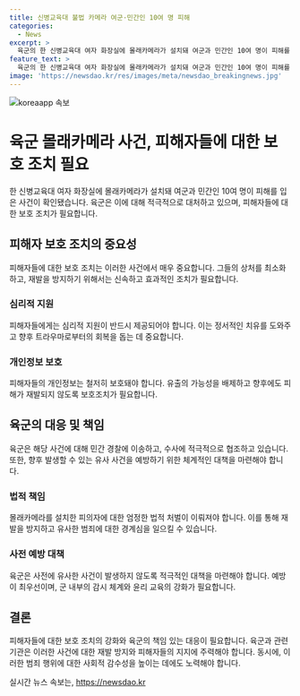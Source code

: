 ```yaml
---
title: 신병교육대 불법 카메라 여군·민간인 10여 명 피해
categories:
  - News
excerpt: >
  육군의 한 신병교육대 여자 화장실에 몰래카메라가 설치돼 여군과 민간인 10여 명이 피해를 본 것으로 확인됐습니다. 육군은 사건을 조사한 뒤 민간 경찰에 이송했으며, 현재 피의자가 구속됐고 정상적인 수사가 진행 중이라고 전했습니다. 육군은 민간 경찰의 결과에 따라 엄정하게 후속 조치할 것이라고 밝혔습니다.
feature_text: >
  육군의 한 신병교육대 여자 화장실에 몰래카메라가 설치돼 여군과 민간인 10여 명이 피해를 본 것으로 확인됐습니다. 육군은 사건을 조사한 뒤 민간 경찰에 이송했으며, 현재 피의자가 구속됐고 정상적인 수사가 진행 중이라고 전했습니다. 육군은 민간 경찰의 결과에 따라 엄정하게 후속 조치할 것이라고 밝혔습니다.
image: 'https://newsdao.kr/res/images/meta/newsdao_breakingnews.jpg'
---
```


<p><img src="https://newsdao.kr/res/images/meta/newsdao_breakingnews.jpg" alt="koreaapp 속보" /></p>

<h1>육군 몰래카메라 사건, 피해자들에 대한 보호 조치 필요</h1>

<p data-ke-size="size16">한 신병교육대 여자 화장실에 몰래카메라가 설치돼 여군과 민간인 10여 명이 피해를 입은 사건이 확인됐습니다. 육군은 이에 대해 적극적으로 대처하고 있으며, 피해자들에 대한 보호 조치가 필요합니다.</p>

<h2>피해자 보호 조치의 중요성</h2>

<p data-ke-size="size16">피해자들에 대한 보호 조치는 이러한 사건에서 매우 중요합니다. 그들의 상처를 최소화하고, 재발을 방지하기 위해서는 신속하고 효과적인 조치가 필요합니다.</p>

<h3>심리적 지원</h3>

<p data-ke-size="size16">피해자들에게는 심리적 지원이 반드시 제공되어야 합니다. 이는 정서적인 치유를 도와주고 향후 트라우마로부터의 회복을 돕는 데 중요합니다.</p>

<h3>개인정보 보호</h3>

<p data-ke-size="size16">피해자들의 개인정보는 철저히 보호돼야 합니다. 유출의 가능성을 배제하고 향후에도 피해가 재발되지 않도록 보호조치가 필요합니다.</p>

<h2>육군의 대응 및 책임</h2>

<p data-ke-size="size16">육군은 해당 사건에 대해 민간 경찰에 이송하고, 수사에 적극적으로 협조하고 있습니다. 또한, 향후 발생할 수 있는 유사 사건을 예방하기 위한 체계적인 대책을 마련해야 합니다.</p>

<h3>법적 책임</h3>

<p data-ke-size="size16">몰래카메라를 설치한 피의자에 대한 엄정한 법적 처벌이 이뤄져야 합니다. 이를 통해 재발을 방지하고 유사한 범죄에 대한 경계심을 일으킬 수 있습니다.</p>

<h3>사전 예방 대책</h3>

<p data-ke-size="size16">육군은 사전에 유사한 사건이 발생하지 않도록 적극적인 대책을 마련해야 합니다. 예방이 최우선이며, 군 내부의 감시 체계와 윤리 교육의 강화가 필요합니다.</p>

<h2>결론</h2>

<p data-ke-size="size16">피해자들에 대한 보호 조치의 강화와 육군의 책임 있는 대응이 필요합니다. 육군과 관련 기관은 이러한 사건에 대한 재발 방지와 피해자들의 지지에 주력해야 합니다. 동시에, 이러한 범죄 행위에 대한 사회적 감수성을 높이는 데에도 노력해야 합니다.</p>
실시간 뉴스 속보는, <a href="https://newsdao.kr" rel="dofollow">https://newsdao.kr</a>


